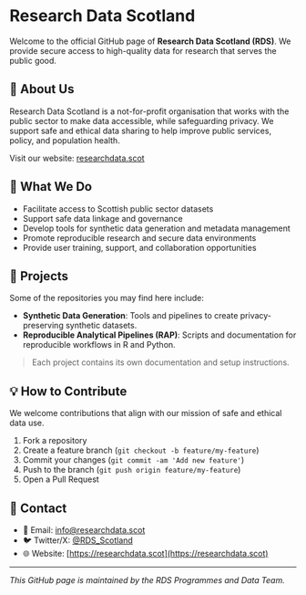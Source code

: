 # Research Data Scotland

Welcome to the official GitHub page of **Research Data Scotland (RDS)**. We provide secure access to high-quality data for research that serves the public good.

## 🚀 About Us

Research Data Scotland is a not-for-profit organisation that works with the public sector to make data accessible, while safeguarding privacy. We support safe and ethical data sharing to help improve public services, policy, and population health.

Visit our website: [researchdata.scot](https://researchdata.scot)

## 🧠 What We Do

* Facilitate access to Scottish public sector datasets
* Support safe data linkage and governance
* Develop tools for synthetic data generation and metadata management
* Promote reproducible research and secure data environments
* Provide user training, support, and collaboration opportunities

## 📂 Projects

Some of the repositories you may find here include:

* **Synthetic Data Generation**: Tools and pipelines to create privacy-preserving synthetic datasets.
* **Reproducible Analytical Pipelines (RAP)**: Scripts and documentation for reproducible workflows in R and Python.

> Each project contains its own documentation and setup instructions.

## 💡 How to Contribute

We welcome contributions that align with our mission of safe and ethical data use.

1. Fork a repository
2. Create a feature branch (`git checkout -b feature/my-feature`)
3. Commit your changes (`git commit -am 'Add new feature'`)
4. Push to the branch (`git push origin feature/my-feature`)
5. Open a Pull Request

## 👥 Contact

* 📧 Email: [info@researchdata.scot](mailto:info@researchdata.scot)
* 🐦 Twitter/X: [@RDS\_Scotland](https://twitter.com/RDS_Scotland)
* 🌐 Website: [https://researchdata.scot](https://researchdata.scot)

---

*This GitHub page is maintained by the RDS Programmes and Data Team.*

